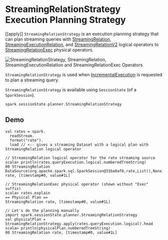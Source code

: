 # StreamingRelationStrategy Execution Planning Strategy

[[apply]]
`StreamingRelationStrategy` is an execution planning strategy that can plan streaming queries with [StreamingRelation](spark-sql-streaming-StreamingRelation.md), [StreamingExecutionRelation](StreamingExecutionRelation.md), and [StreamingRelationV2](spark-sql-streaming-StreamingRelationV2.md) logical operators to [StreamingRelationExec](physical-operators/StreamingRelationExec.md) physical operators.

![StreamingRelationStrategy, StreamingRelation, StreamingExecutionRelation and StreamingRelationExec Operators](images/StreamingRelationStrategy-apply.png)

`StreamingRelationStrategy` is used when [IncrementalExecution](IncrementalExecution.md) is requested to plan a streaming query.

`StreamingRelationStrategy` is available using `SessionState` (of a `SparkSession`).

```scala
spark.sessionState.planner.StreamingRelationStrategy
```

## Demo

```text
val rates = spark.
  readStream.
  format("rate").
  load // <-- gives a streaming Dataset with a logical plan with StreamingRelation logical operator

// StreamingRelation logical operator for the rate streaming source
scala> println(rates.queryExecution.logical.numberedTreeString)
00 StreamingRelation DataSource(org.apache.spark.sql.SparkSession@31ba0af0,rate,List(),None,List(),None,Map(),None), rate, [timestamp#0, value#1L]

// StreamingRelationExec physical operator (shown without "Exec" suffix)
scala> rates.explain
== Physical Plan ==
StreamingRelation rate, [timestamp#0, value#1L]

// Let's do the planning manually
import spark.sessionState.planner.StreamingRelationStrategy
val physicalPlan = StreamingRelationStrategy.apply(rates.queryExecution.logical).head
scala> println(physicalPlan.numberedTreeString)
00 StreamingRelation rate, [timestamp#0, value#1L]
```
